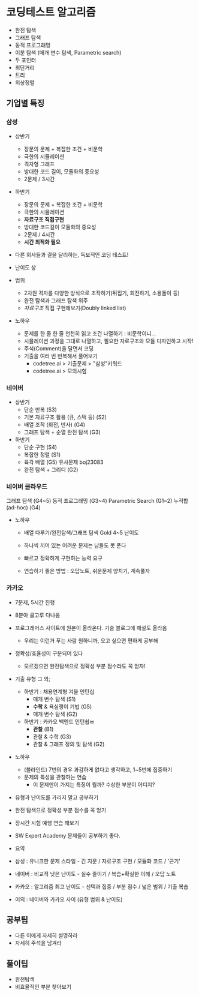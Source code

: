 # 코딩테스트 알고리즘
- 완전 탐색
- 그래프 탐색
- 동적 프로그래밍
- 이분 탐색 (매개 변수 탐색, Parametric search)
- 두 포인터
- 최단거리
- 트리
- 위상정렬

## 기업별 특징
### 삼성
- 상반기
  - 장문의 문제 + 복잡한 조건 + 비문학
  - 극한의 시뮬레이션
  - 격자형 그래프
  - 방대한 코드 길이, 모듈화의 중요성
  - 2문제 / 3시간
- 하반기
  - 장문의 문제 + 복잡한 조건 + 비문학
  - 극한의 시뮬레이션
  - **자료구조 직접구현**
  - 방대한 코드길이 모듈화의 중요성
  - 2문제 / 4시간
  - **시간 최적화 필요**

- 다른 회사들과 결을 달리하는, 독보적인 코딩 테스트!
- 난이도 상
- 범위
  - 2차원 격자를 다양한 방식으로 조작하기(뒤집기, 회전하기, 소용돌이 등)
  - 완전 탐색과 그래프 탐색 위주
  - *자료구조* 직접 구현해보기(Doubly linked list)
- 노하우
  - 문제를 한 줄 한 줄 천천히 읽고 조건 나열하기 : 비문학이니...
  - 시뮬레이션 과정을 그대로 나열하고, 필요한 자료구조와 모듈 디자인하고 시작!
  - 주석(Comment)을 달면서 코딩
  - 기출을 여러 번 반복해서 풀어보기
    - codetree.ai > 기출문제 > "삼성"키워드
    - codetree.ai > 모의시험

### 네이버
- 상반기
  - 단순 반복 (S3)
  - 기본 자료구조 활용 (큐, 스택 등) (S2)
  - 배열 조작 (회전, 반사) (G4)
  - 그래프 탐색 + 순열 완전 탐색 (G3)
- 하반기
  - 단순 구현 (S4)
  - 복잡한 정렬 (S1)
  - 육각 배열 (G5) 유사문제 boj23083
  - 완전 탐색 + 그리디 (G2)

### 네이버 클라우드
그래프 탐색 (G4~5)
동적 프로그래밍 (G3~4)
Parametric Search (G1~2)
누적합 (ad-hoc) (G4)

- 노하우
  - 배열 다루기/완전탐색/그래프 탐색 Gold 4~5 난이도
  - 하나씩 끼어 있는 어려운 문제는 남들도 못 푼다
  - 빠르고 정확하게 구현하는 능력 요구

  - 연습하기 좋은 방법 : 오답노트, 쉬운문제 양치기, 계속풀자

### 카카오
- 7문제, 5시간 진행
- 8분야 골고루 다나옴
- 프로그래머스 사이트에 원본이 올라온다. 기술 블로그에 해설도 올라옴
  - 우리는 이런거 푸는 사람 원하니까, 오고 싶으면 편하게 공부해
- 정확성/효율성이 구분되어 있다
  - 모르겠으면 완전탐색으로 정확성 부분 점수라도 꼭 얻자!
- 기출 유형 그 외;
  - 하반기 : 채용연계형 겨울 인턴십
    - 매개 변수 탐색 (S1)
    - **수학** & 욕심쟁이 기법 (G5)
    - 매개 변수 탐색 (G2)
  - 하반기 : 카카오 백엔드 인턴쉽ㅂ
    - **관찰** (B1)
    - 관찰 & 수학 (G3)
    - 관찰 & 그래프 정의 및 탐색 (G2)
- 노하우
  - (블라인드) 7번의 경우 과감하게 없다고 생각하고, 1~5번에 집중하기
  - 문제의 특성을 관찰하는 연습
    - 이 문제만이 가지는 특징이 뭘까? 수상한 부분이 어디지?
- 유형과 난이도를 가리지 말고 공부하기
- 완전 탐색으로 정확성 부분 점수를 꼭 얻기
- 장시간 시험 예행 연습 해보기
- SW Expert Academy 문제들이 공부하기 좋다.

- 요약
- 삼성 : 유니크한 문제 스타일 - 긴 지문 / 자료구조 구현 / 모듈화 코드 / '끈기'
- 네이버 : 비교적 낮은 난이도 - 실수 줄이기 / 복습+확실한 이해 / 오답 노트
- 카카오 : 알고리즘 최고 난이도 - 선택과 집중 / 부분 점수 / 넓은 범위 / 기출 복습
- 이외 : 네이버와 카카오 사이 (유형 범위 & 난이도)


## 공부팁
- 다른 이에게 자세히 설명하라
- 자세히 주석을 남겨라

## 풀이팁
- 완전탐색
- 비효율적인 부분 찾아보기